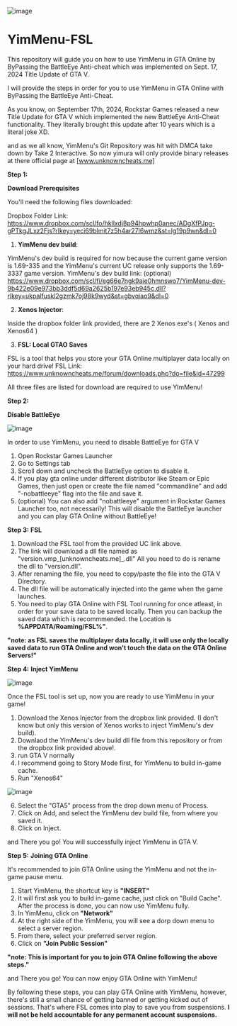 ![image](https://github.com/user-attachments/assets/39d5187e-abe9-467f-81e9-ba12801654bd)
# YimMenu-FSL
  
This repository will guide you on how to use YimMenu in GTA Online by ByPassing the BattleEye Anti-cheat which was implemented on Sept. 17, 2024 Title Update of GTA V.

I will provide the steps in order for you to use YimMenu in GTA Online with ByPassing the BattleEye Anti-Cheat.



As you know, on September 17th, 2024, Rockstar Games released a new Title Update for GTA V which implemented the new BattleEye Anti-Cheat functionality. 
They literally brought this update after 10 years which is a literal joke XD.

and as we all know, YimMenu's Git Repository was hit with DMCA take down by Take 2 Interactive.
So now yimura will only provide binary releases at there official page at [www.unknowncheats.me]

**Step 1:**

**Download Prerequisites**

You'll need the following files downloaded:

Dropbox Folder Link: 
https://www.dropbox.com/scl/fo/hkllxdj8p94hpwhp0anec/ADgXfPJpg-gPTkgJLxz2Fjs?rlkey=yeci69blmit7z5h4ar27l6wmz&st=lg19p9wn&dl=0


 1. **YimMenu dev build**:
   
   YimMenu's dev build is required for now because the current game version is 1.69-335
   and the YimMenu's current UC release only supports the 1.69-3337 game version.
   YimMenu's dev build link: (optional)
   https://www.dropbox.com/scl/fi/eg66e7ngk9aie0hmnswo7/YimMenu-dev-9b422e09e973bb3ddf5d69a2625b197e93eb945c.dll?rlkey=ukpalfuskl2gzmk7oj98k9wyd&st=gbvqiao9&dl=0

 2. **Xenos Injector**:

   Inside the dropbox folder link provided, there are 2 Xenos exe's ( Xenos and Xenos64 )

 3. **FSL: Local GTAO Saves**

   FSL is a tool that helps you store your GTA Online multiplayer data locally on your hard drive!
   FSL Link: https://www.unknowncheats.me/forum/downloads.php?do=file&id=47299

All three files are listed for download are required to use YImMenu!

**Step 2:**

**Disable BattleEye**

![image](https://github.com/user-attachments/assets/34f21fed-47c0-46d3-8e1e-a2da403baccf)

In order to use YimMenu, you need to disable BattleEye for GTA V
  1. Open Rockstar Games Launcher
  2. Go to Settings tab
  3. Scroll down and uncheck the BattleEye option to disable it.
  4. If you play gta online under different distributor like Steam or Epic Games,
     then just open or create the file named "commandline" and add "-nobattleeye" flag into the file and save it.
  5. (optional) You can also add "nobattleeye" argument in Rockstar Games Launcher too, not necessarily!
This will disable the BattleEye launcher and you can play GTA Online without BattleEye!


**Step 3:**
**FSL**
   
 1. Download the FSL tool from the provided UC link above.
 2. The link will download a dll file named as "version.vmp_[unknowncheats.me]_.dll"
   All you need to do is rename the dll to "version.dll".
 3. After renaming the file, you need to copy/paste the file into
    the GTA V Directory.
 4. The dll file will be automatically injected into the game when the game launches.
 5. You need to play GTA Online with FSL Tool running for once atleast,
in order for your save data to be saved locally. Then you can backup the saved data which is recommmended.
the Location is **%APPDATA/Roaming/FSL%"**.

**"note: as FSL saves the multiplayer data locally, it will use only the locally saved data to 
run GTA Online and won't touch the data on the GTA Online Servers!"**


**Step 4:**
**Inject YimMenu**

![image](https://github.com/user-attachments/assets/5c71f239-3fca-491b-8e19-01b10826ef67)

 
 Once the FSL tool is set up, now you are ready to use YimMenu in your game!
 1. Download the Xenos Injector from the dropbox link provided. (I don't know but only this version of Xenos works to inject YimMenu's dev build).
 2. Downlaod the YimMenu's dev build dll file from this repository or from the dropbox link provided above!.
 3. run GTA V normally
 4. I recommend going to Story Mode first, for YimMenu to build in-game cache.
 5. Run "Xenos64"

  
![image](https://github.com/user-attachments/assets/cfb9858d-9453-4b2f-b046-3c0820bec9b1)


 6. Select the "GTA5" process from the drop down menu of Process.
 7. Click on Add, and select the YimMenu dev build file, from where you saved it.
 8. Click on Inject.

and There you go! You will successfully inject YimMenu in GTA V.

**Step 5:**
**Joining GTA Online**

It's recommended to join GTA Online using the YimMenu and not the in-game pause menu.

 1. Start YimMenu, the shortcut key is **"INSERT"**
 2. It will first ask you to build in-game cache, just click on "Build Cache".
  After the process is done, you can now use YimMenu fully.
 3. In YimMenu, click on **"Network"**
 4. At the right side of the YimMenu, you will see a dorp down menu to select a server region.
 5. From there, select your preferred server region.
 6. Click on **"Join Public Session"**

 **"note: This is important for you to join GTA Online following the above steps."**

 and There you go! You can now enjoy GTA Online with YimMenu!

By following these steps, you can play GTA Online with YimMenu, however, there's still a small chance of getting banned or
getting kicked out of sessions. That's where FSL comes into play to save you from suspensions.
**I will not be held accountable for any permanent account suspensions.**

